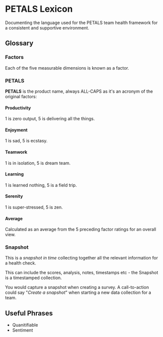 # PETALS Lexicon

Documenting the language used for the PETALS team health framework for a consistent and supportive environment.

## Glossary 

### Factors

Each of the five measurable dimensions is known as a factor.

### PETALS

**PETALS** is the product name, always ALL-CAPS as it's an acronym of the original factors:

#### Productivity

1 is zero output, 5 is delivering all the things.

#### Enjoyment

1 is sad, 5 is ecstasy.

#### Teamwork

1 is in isolation, 5 is dream team.

#### Learning

1 is learned nothing, 5 is a field trip.

#### Serenity

1 is super-stressed, 5 is zen.

#### Average

Calculated as an average from the 5 preceding factor ratings for an overall view.

### Snapshot

This is a _snapshot in time_ collecting together all the relevant information for a health check.

This can include the scores, analysis, notes, timestamps etc - the Snapshot is a timestamped collection.

You would capture a snapshot when creating a survey. A call-to-action could say "_Create a snapshot_" when starting a new data collection for a team.

## Useful Phrases

- Quanitifiable
- Sentiment 

